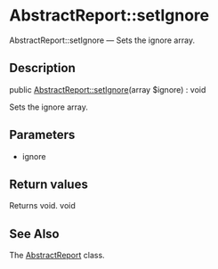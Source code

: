 AbstractReport::setIgnore
================

AbstractReport::setIgnore — Sets the ignore array.

Description
---------------


public [AbstractReport::setIgnore](https://github.com/lingtalfi/DocTools/blob/master/doc/api/DocTools/Report/AbstractReport/setIgnore.md)(array $ignore) : void




Sets the ignore array.




Parameters
--------------

- ignore
    

Return values
----------------

Returns void.
void








See Also
-----------

The [AbstractReport](https://github.com/lingtalfi/DocTools/blob/master/doc/api/DocTools/Report/AbstractReport.md) class.
